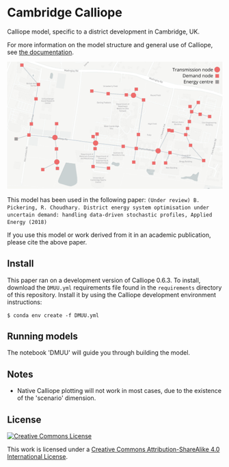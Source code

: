 # Cambridge Calliope
Calliope model, specific to a district development in Cambridge, UK.

For more information on the model structure and general use of Calliope, see [the documentation](https://calliope.readthedocs.io/en/stable/).

![Cambridge district map](cambridge_district.png)

This model has been used in the following paper: `(Under review) B. Pickering, R. Choudhary. District energy system optimisation under uncertain demand: handling data-driven stochastic profiles, Applied Energy (2018)`

If you use this model or work derived from it in an academic publication, please cite the above paper.

## Install

This paper ran on a development version of Calliope 0.6.3. To install, download the `DMUU.yml` requirements file found in the `requirements` directory of this repository. Install it by using the Calliope development environment instructions:

```shell
$ conda env create -f DMUU.yml
```

## Running models

The notebook 'DMUU' will guide you through building the model.

## Notes

* Native Calliope plotting will not work in most cases, due to the existence of the 'scenario' dimension.

## License

[![Creative Commons License](https://i.creativecommons.org/l/by-sa/4.0/88x31.png)](https://creativecommons.org/licenses/by-sa/4.0/)

This work is licensed under a [Creative Commons Attribution-ShareAlike 4.0 International License](http://creativecommons.org/licenses/by-sa/4.0/).
